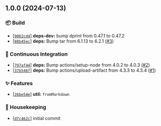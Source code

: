 ## 1.0.0 (2024-07-13)

### :package: Build

- [[`9062cd4`](https://github.com/flex-development/mdast-util-from-markdown/commit/9062cd4f227351bf25999825bad695b9bf936a4c)] **deps-dev:** bump dprint from 0.47.1 to 0.47.2
- [[`88b45ec`](https://github.com/flex-development/mdast-util-from-markdown/commit/88b45ec9d85e9b2b6f0f936024817073ce0f2670)] **deps:** Bump tar from 6.1.13 to 6.2.1 ([#3](https://github.com/flex-development/mdast-util-from-markdown/issues/3))

### :robot: Continuous Integration

- [[`797af44`](https://github.com/flex-development/mdast-util-from-markdown/commit/797af44cb1b5b060f596ef610235b9f09e338ab5)] **deps:** Bump actions/setup-node from 4.0.2 to 4.0.3 ([#2](https://github.com/flex-development/mdast-util-from-markdown/issues/2))
- [[`37b546f`](https://github.com/flex-development/mdast-util-from-markdown/commit/37b546f1213029bdd89dbddc04edfa26ad4248f9)] **deps:** Bump actions/upload-artifact from 4.3.3 to 4.3.4 ([#1](https://github.com/flex-development/mdast-util-from-markdown/issues/1))

### :sparkles: Features

- [[`26be54e`](https://github.com/flex-development/mdast-util-from-markdown/commit/26be54e4f030416865c4f4576c5f86e5a23dc9ff)] **util:** `fromMarkdown`

### :house_with_garden: Housekeeping

- [[`d7c462c`](https://github.com/flex-development/mdast-util-from-markdown/commit/d7c462c623da49e224d2802f9ae57dd0564899e9)] initial commit


